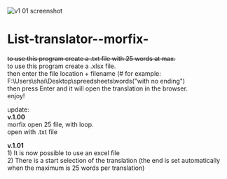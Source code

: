 ![v1 01 screenshot](https://user-images.githubusercontent.com/82652251/137700981-e683c930-b329-4a89-a42c-3a463feb9dea.png)
# List-translator--morfix-

~~to use this program create a .txt file with 25 words at max.~~<br />
to use this program create a .xlsx file.<br />
then enter the file location + filename (# for example: F:\Users\shai\Desktop\spreedsheets\words("with no ending")<br />
then press Enter and it will open the translation in the browser.<br />
enjoy!



update:<br />
**v.1.00**<br />
  morfix open 25 file, with loop.<br />
  open with .txt file<br />
  
 **v.1.01**<br />
    1) It is now possible to use an excel file<br />
    2) There is a start selection of the translation (the end is set automatically when the maximum is 25 words per translation)<br />
